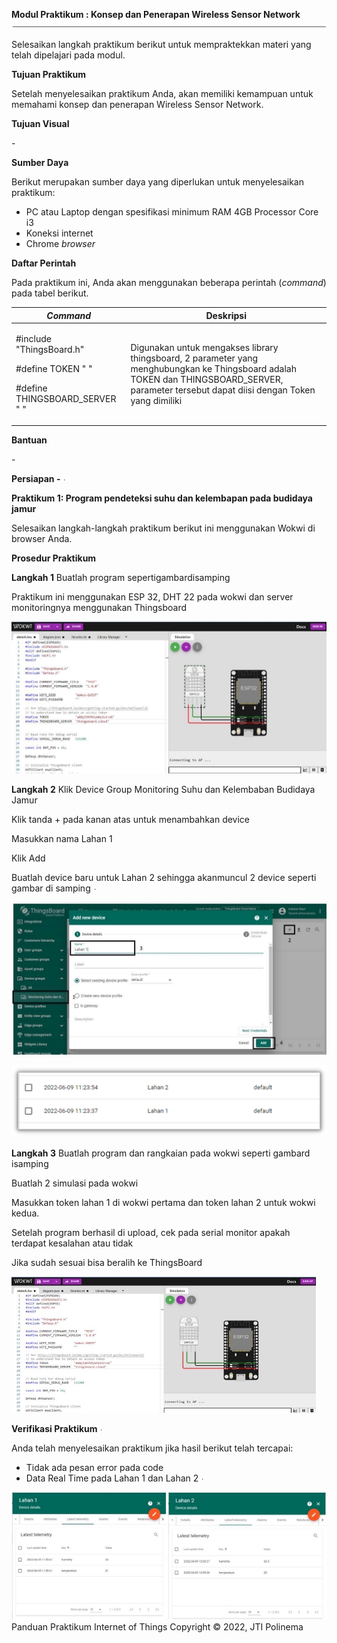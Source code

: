 ﻿**Modul Praktikum : Konsep dan Penerapan Wireless Sensor Network ![](Aspose.Words.56d72b02-e688-4143-bf4d-054550f6bc7c.001.png)**

Selesaikan  langkah  praktikum  berikut  untuk  mempraktekkan  materi  yang  telah dipelajari pada modul.

**Tujuan Praktikum** 

Setelah  menyelesaikan  praktikum  Anda,  akan  memiliki  kemampuan  untuk memahami konsep dan penerapan Wireless Sensor Network.

**Tujuan Visual** 

\- 

**Sumber Daya**  

Berikut merupakan sumber daya yang diperlukan untuk menyelesaikan praktikum: 

- PC atau Laptop dengan spesifikasi minimum RAM 4GB Processor Core i3 
- Koneksi internet
- Chrome *browser*

**Daftar Perintah**  

Pada praktikum ini, Anda akan menggunakan beberapa perintah (*command*) pada tabel berikut. 



|***Command*** |**Deskripsi** |
| - | - |
|<p>#include "ThingsBoard.h" </p><p>#define TOKEN               " "    </p><p>#define THINGSBOARD\_SERVER  " " </p>|Digunakan untuk mengakses library thingsboard, 2 parameter yang menghubungkan ke Thingsboard adalah TOKEN dan THINGSBOARD\_SERVER, parameter tersebut dapat diisi dengan Token yang dimiliki |

**Bantuan** 

\-

**Persiapan - ![ref1]**

**Praktikum 1: Program pendeteksi suhu dan kelembapan pada budidaya jamur**

Selesaikan langkah-langkah praktikum berikut ini menggunakan Wokwi di browser Anda. 

**Prosedur Praktikum** 

**Langkah 1**  Buatlah program sepertigambardisamping 

Praktikum ini menggunakan ESP 32, DHT 22 pada wokwi dan server monitoringnya menggunakan Thingsboard 

![](Aspose.Words.56d72b02-e688-4143-bf4d-054550f6bc7c.003.jpeg)

**Langkah 2**  Klik Device Group Monitoring Suhu dan Kelembaban Budidaya Jamur 

Klik tanda + pada kanan atas untuk menambahkan device 

Masukkan nama Lahan 1  

Klik Add 

Buatlah device baru untuk Lahan 2 sehingga akanmuncul 2 device seperti gambar di samping ![ref1]

![](Aspose.Words.56d72b02-e688-4143-bf4d-054550f6bc7c.004.jpeg)

![](Aspose.Words.56d72b02-e688-4143-bf4d-054550f6bc7c.005.png)

**Langkah 3**  Buatlah program dan rangkaian pada wokwi seperti gambard isamping 

Buatlah 2 simulasi pada wokwi 

Masukkan token lahan 1 di wokwi pertama dan token lahan 2 untuk wokwi kedua. 

Setelah program berhasil di upload, cek pada serial monitor apakah terdapat kesalahan atau tidak 

Jika sudah sesuai bisa beralih ke ThingsBoard 

![](Aspose.Words.56d72b02-e688-4143-bf4d-054550f6bc7c.006.jpeg)

**Verifikasi Praktikum ![ref1]**

Anda telah menyelesaikan praktikum jika hasil berikut telah tercapai:  

- Tidak ada pesan error pada code 
- Data Real Time pada Lahan 1 dan Lahan 2 ![ref1]

![](Aspose.Words.56d72b02-e688-4143-bf4d-054550f6bc7c.007.jpeg)
Panduan Praktikum Internet of Things  Copyright © 2022, JTI Polinema 

[ref1]: Aspose.Words.56d72b02-e688-4143-bf4d-054550f6bc7c.002.png
